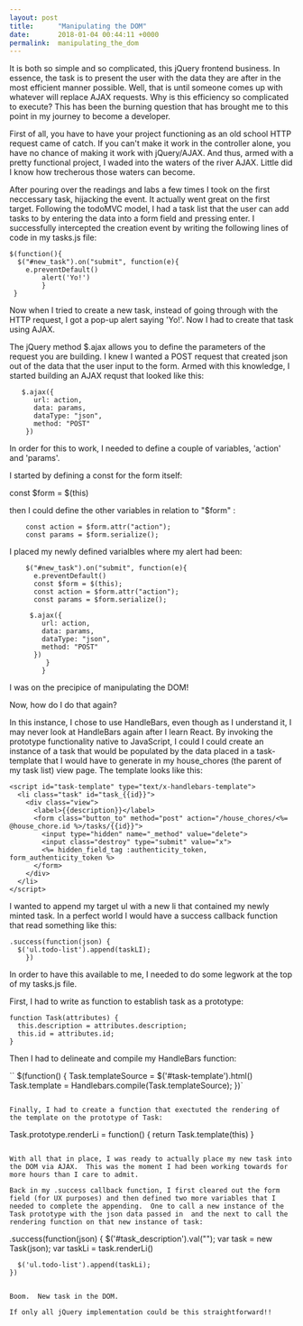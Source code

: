 ```yaml
---
layout: post
title:      "Manipulating the DOM"
date:       2018-01-04 00:44:11 +0000
permalink:  manipulating_the_dom
---
```



It is both so simple and so complicated, this jQuery frontend business.  In essence, the task is to present the user with the data they are after in the most efficient manner possible.  Well, that is until someone comes up with whatever will replace AJAX requests.  Why is this efficiency so complicated to execute?  This has been the burning question that has brought me to this point in my journey to become a developer.  

First of all, you have to have your project functioning as an old school HTTP request came of catch.  If you can't make it work in the controller alone, you have no chance of making it work with jQuery/AJAX.    And thus, armed with a pretty functional project, I waded into the waters of the river AJAX.   Little did I know how trecherous those waters can become.  

After pouring over the readings and labs a few times I took on the first neccessary task, hijacking the event.  It actually went great on the first target.  Following the todoMVC model, I had a task list that the user can add tasks to by entering the data into a form field and pressing enter.   I successfully intercepted the creation event by writing the following lines of code in my tasks.js file:

```
$(function(){
  $("#new_task").on("submit", function(e){
    e.preventDefault()
		alert('Yo!')
		}
 }
```

Now when I tried to create a new task, instead of going through with the HTTP request, I got a pop-up alert saying 'Yo!'.  Now I had to create that task using AJAX.

The jQuery method $.ajax allows you to define the parameters of the request you are building. I knew I wanted a POST request that created json out of the data that the user input to the form.  Armed with this knowledge, I started building an AJAX requst that looked like this:

```
   $.ajax({
      url: action,
      data: params,
      dataType: "json",
      method: "POST"
    })

```

In order for this to work, I needed to define a couple of  variables, 'action' and 'params'.

I started by defining a const for the form itself:

const $form = $(this)

then I could define the other variables in relation to "$form" : 

```
    const action = $form.attr("action");
    const params = $form.serialize();
```


I placed my newly defined varialbles where my alert had been: 

```$(function(){
    $("#new_task").on("submit", function(e){
      e.preventDefault()
      const $form = $(this);
      const action = $form.attr("action");
      const params = $form.serialize();

     $.ajax({
        url: action,
        data: params,
        dataType: "json",
        method: "POST"
      })
		 }
		}

```


I was on the precipice of manipulating the DOM!

Now, how do I do that again?

In this instance, I chose to use HandleBars, even though as I understand it, I may never look at HandleBars again after I learn React.  By invoking the prototype functionality native to JavaScript, I could I could create an instance of a task that would be populated by the data placed in a task-template that I would have to generate in my house_chores (the parent of my task list) view page.
The template looks like this:

```
<script id="task-template" type="text/x-handlebars-template">
  <li class="task" id="task_{{id}}">
    <div class="view">
      <label>{{description}}</label>
      <form class="button_to" method="post" action="/house_chores/<%= @house_chore.id %>/tasks/{{id}}">
        <input type="hidden" name="_method" value="delete">
        <input class="destroy" type="submit" value="x">
        <%= hidden_field_tag :authenticity_token, form_authenticity_token %>
      </form>
    </div>
  </li>
</script>

```

I wanted to append my target ul with a new li that contained my newly minted task.   In a perfect world I would have a success callback function that read something like this:

```
.success(function(json) {
  $('ul.todo-list').append(taskLI);
	})
```
In order to have this available to me, I needed to do some legwork at the top of my tasks.js file.

First, I had to write as function to establish task as a prototype:

```
function Task(attributes) {
  this.description = attributes.description;
  this.id = attributes.id;
}
```
Then I had to delineate and compile my HandleBars function:

``
$(function() {
  Task.templateSource = $('#task-template').html()
  Task.template = Handlebars.compile(Task.templateSource);
})`

```

Finally, I had to create a function that exectuted the rendering of the template on the prototype of Task:

```
Task.prototype.renderLi = function() {
  return Task.template(this)
}
```

With all that in place, I was ready to actually place my new task into the DOM via AJAX.  This was the moment I had been working towards for more hours than I care to admit.

Back in my .success callback function, I first cleared out the form field (for UX purposes) and then defined two more variables that I needed to complete the appending.  One to call a new instance of the Task prototype with the json data passed in  and the next to call the rendering function on that new instance of task:

```
.success(function(json) {
      $('#task_description').val("");
      var task = new Task(json);
      var taskLi = task.renderLi()


      $('ul.todo-list').append(taskLi);
    })
```

Boom.  New task in the DOM.  

If only all jQuery implementation could be this straightforward!!



